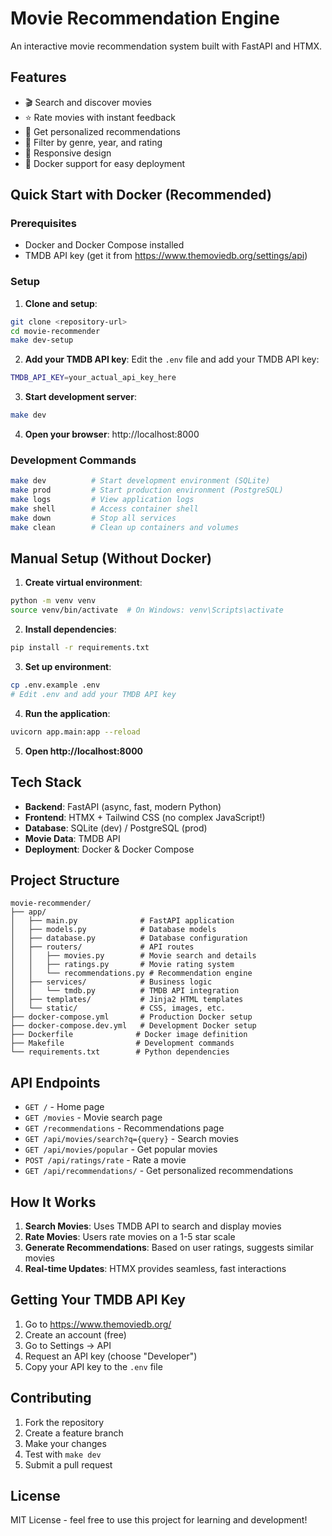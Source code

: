 # Movie Recommendation Engine

An interactive movie recommendation system built with FastAPI and HTMX.

## Features

- 🎬 Search and discover movies
- ⭐ Rate movies with instant feedback
- 🤖 Get personalized recommendations
- 🎯 Filter by genre, year, and rating
- 📱 Responsive design
- 🐳 Docker support for easy deployment

## Quick Start with Docker (Recommended)

### Prerequisites
- Docker and Docker Compose installed
- TMDB API key (get it from https://www.themoviedb.org/settings/api)

### Setup

1. **Clone and setup**:
```bash
git clone <repository-url>
cd movie-recommender
make dev-setup
```

2. **Add your TMDB API key**:
   Edit the `.env` file and add your TMDB API key:
```bash
TMDB_API_KEY=your_actual_api_key_here
```

3. **Start development server**:
```bash
make dev
```

4. **Open your browser**: http://localhost:8000

### Development Commands

```bash
make dev          # Start development environment (SQLite)
make prod         # Start production environment (PostgreSQL)
make logs         # View application logs
make shell        # Access container shell
make down         # Stop all services
make clean        # Clean up containers and volumes
```

## Manual Setup (Without Docker)

1. **Create virtual environment**:
```bash
python -m venv venv
source venv/bin/activate  # On Windows: venv\Scripts\activate
```

2. **Install dependencies**:
```bash
pip install -r requirements.txt
```

3. **Set up environment**:
```bash
cp .env.example .env
# Edit .env and add your TMDB API key
```

4. **Run the application**:
```bash
uvicorn app.main:app --reload
```

5. **Open http://localhost:8000**

## Tech Stack

- **Backend**: FastAPI (async, fast, modern Python)
- **Frontend**: HTMX + Tailwind CSS (no complex JavaScript!)
- **Database**: SQLite (dev) / PostgreSQL (prod)
- **Movie Data**: TMDB API
- **Deployment**: Docker & Docker Compose

## Project Structure

```
movie-recommender/
├── app/
│   ├── main.py              # FastAPI application
│   ├── models.py            # Database models
│   ├── database.py          # Database configuration
│   ├── routers/             # API routes
│   │   ├── movies.py        # Movie search and details
│   │   ├── ratings.py       # Movie rating system
│   │   └── recommendations.py # Recommendation engine
│   ├── services/            # Business logic
│   │   └── tmdb.py          # TMDB API integration
│   ├── templates/           # Jinja2 HTML templates
│   └── static/              # CSS, images, etc.
├── docker-compose.yml       # Production Docker setup
├── docker-compose.dev.yml   # Development Docker setup
├── Dockerfile              # Docker image definition
├── Makefile                # Development commands
└── requirements.txt        # Python dependencies
```

## API Endpoints

- `GET /` - Home page
- `GET /movies` - Movie search page
- `GET /recommendations` - Recommendations page
- `GET /api/movies/search?q={query}` - Search movies
- `GET /api/movies/popular` - Get popular movies
- `POST /api/ratings/rate` - Rate a movie
- `GET /api/recommendations/` - Get personalized recommendations

## How It Works

1. **Search Movies**: Uses TMDB API to search and display movies
2. **Rate Movies**: Users rate movies on a 1-5 star scale
3. **Generate Recommendations**: Based on user ratings, suggests similar movies
4. **Real-time Updates**: HTMX provides seamless, fast interactions

## Getting Your TMDB API Key

1. Go to https://www.themoviedb.org/
2. Create an account (free)
3. Go to Settings → API
4. Request an API key (choose "Developer")
5. Copy your API key to the `.env` file

## Contributing

1. Fork the repository
2. Create a feature branch
3. Make your changes
4. Test with `make dev`
5. Submit a pull request

## License

MIT License - feel free to use this project for learning and development!

